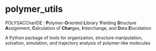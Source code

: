 # polymer_utils
POLYSACCharIDE : **P**olymer-**O**riented **L**ibrary **Y**ielding **S**tructure **A**ssignment, **C**alculation of **Char**ges, **I**nterchange,
and **D**ata **E**lucidation 

A Python package of tools for organization, structure manipulation, solvation, simulation, and trajectory analysis of polymer-like molecules
